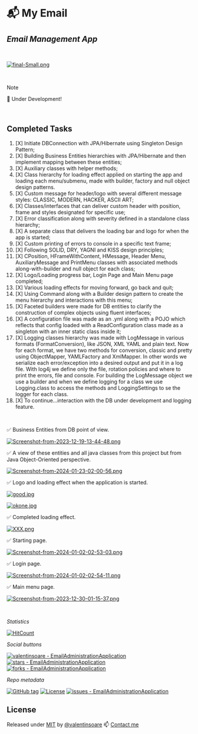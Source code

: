 # 📬 My Email
## _Email Management App_

<br>

[![final-Small.png](https://i.postimg.cc/DfLpz7ky/final-Small.png)](https://moviesondemand.io)


<br>

> [!NOTE]
> 💌 Under Development!

<br>

## Completed Tasks
 1. [X] Initiate DBConnection with JPA/Hibernate using Singleton Design Pattern; 
 2. [X] Building Business Entities hierarchies with JPA/Hibernate and then implement mapping between these entities;
 3. [X] Auxiliary classes with helper methods;
 4. [X] Class hierarchy for loading effect applied on starting the app and loading each menu/submenu, made with builder, factory and null object design patterns.
 5. [X] Custom message for header/logo with several different message styles: CLASSIC, MODERN, HACKER, ASCII ART;
 6. [X] Classes/interfaces that can deliver custom header with position, frame and styles designated for specific use;
 7. [X] Error classification along with severity defined in a standalone class hierarchy;
 8. [X] A separate class that delivers the loading bar and logo for when the app is started;
 9. [X] Custom printing of errors to console in a specific text frame;
10. [X] Following SOLID, DRY, YAGNI and KISS design principles;
11. [X] CPosition, HFrameWithContent, HMessage, Header Menu, AuxiliaryMessage and PrintMenu classes with associated methods along-with-builder and null object for each class;
12. [X] Logo/Loading progress bar, Login Page and Main Menu page completed;
13. [X] Various loading effects for moving forward, go back and quit;
14. [X] Using Command along with a Builder design pattern to create the menu hierarchy and interactions with this menu;
15. [X] Faceted builders were made for DB entities to clarify the construction of complex objects using fluent interfaces;
16. [X] A configuration file was made as an .yml along with a POJO which reflects that config loaded with a ReadConfiguration class made as a singleton with an inner static class inside it;
17. [X] Logging classes hierarchy was made with LogMessage in various formats (FormatConversion), like JSON, XML YAML and plain text. Now for each format, we have two methods for conversion, classic and pretty using ObjectMapper, YAMLFactory and XmlMapper. In other words we serialize each error/exception into a desired output and put it in a log file. With log4j we define only the file, rotation policies and where to print the errors, file and console. For building the LogMessage object we use a builder and when we define logging for a class we use Logging.class to access the methods and LoggingSettings to se the logger for each class.
18. [X] To continue…interaction with the DB under development and logging feature.

<br>

✅ Business Entities from DB point of view.


[![Screenshot-from-2023-12-19-13-44-48.png](https://i.postimg.cc/Yqxmspyc/Screenshot-from-2023-12-19-13-44-48.png)](https://postimg.cc/XppJZ0bx)


✅ A view of these entities and all java classes from this project but from Java Object-Oriented perspective.


[![Screenshot-from-2024-01-23-02-00-56.png](https://i.postimg.cc/t4q58WdQ/Screenshot-from-2024-01-23-02-00-56.png)](https://postimg.cc/nCWBDsw0)


✅ Logo and loading effect when the application is started.


[![good.jpg](https://i.postimg.cc/TPyjdt2k/good.jpg)](https://postimg.cc/d7YZnmyd)

[![okone.jpg](https://i.postimg.cc/5NxwY4NQ/okone.jpg)](https://postimg.cc/XXzZt05n)


✅ Completed loading effect.


[![XXX.png](https://i.postimg.cc/rsnQPvZJ/XXX.png)](https://postimg.cc/JHXNydLD)


✅ Starting page.


[![Screenshot-from-2024-01-02-02-53-03.png](https://i.postimg.cc/QC9vC43F/Screenshot-from-2024-01-02-02-53-03.png)](https://postimg.cc/N2tdPxLt)


✅ Login page.


[![Screenshot-from-2024-01-02-02-54-11.png](https://i.postimg.cc/PrM0xwGz/Screenshot-from-2024-01-02-02-54-11.png)](https://postimg.cc/bssmVdws)


✅ Main menu page.


[![Screenshot-from-2023-12-30-01-15-37.png](https://i.postimg.cc/ZYv0g9mM/Screenshot-from-2023-12-30-01-15-37.png)](https://postimg.cc/BtsqPnXT)




<br>

_Statistics_

[![HitCount](https://hits.dwyl.com/valentinsoare/EmailAdministrationApplication.svg?style=flat-square&show=unique)](http://hits.dwyl.com/valentinsoare/EmailAdministrationApplication)

_Social buttons_

[![valentinsoare - EmailAdministrationApplication](https://img.shields.io/static/v1?label=valentinsoare&message=EmailAdministrationApplication&color=green&logo=github)](https://github.com/valentinsoare/EmailAdministrationApplication "Go to GitHub repo")
[![stars - EmailAdministrationApplication](https://img.shields.io/github/stars/valentinsoare/EmailAdministrationApplication?style=social)](https://github.com/valentinsoare/EmailAdministrationApplication)
[![forks - EmailAdministrationApplication](https://img.shields.io/github/forks/valentinsoare/EmailAdministrationApplication?style=social)](https://github.com/valentinsoare/EmailAdministrationApplication)

_Repo metadata_

[![GitHub tag](https://img.shields.io/github/tag/valentinsoare/EmailAdministrationApplication?include_prereleases=&sort=semver&color=blue)](https://github.com/valentinsoare/EmailAdministrationApplication/releases/)
[![License](https://img.shields.io/badge/License-Apache-blue)](#license)
[![issues - EmailAdministrationApplication](https://img.shields.io/github/issues/valentinsoare/EmailAdministrationApplication)](https://github.com/valentinsoare/EmailAdministrationApplication/issues)


## License

Released under [MIT](/LICENSE) by [@valentinsoare](https://github.com/valentinsoare)
:mailbox: [Contact me](soarevalentinn@gmail.com "Contact me at soarevalentinn@gmail.com")

